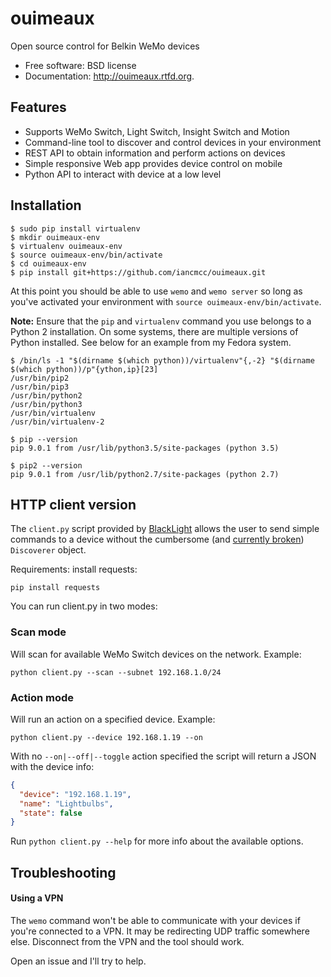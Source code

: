# ouimeaux

Open source control for Belkin WeMo devices

* Free software: BSD license
* Documentation: http://ouimeaux.rtfd.org.

## Features

* Supports WeMo Switch, Light Switch, Insight Switch and Motion
* Command-line tool to discover and control devices in your environment
* REST API to obtain information and perform actions on devices
* Simple responsive Web app provides device control on mobile
* Python API to interact with device at a low level

## Installation

```
$ sudo pip install virtualenv
$ mkdir ouimeaux-env
$ virtualenv ouimeaux-env
$ source ouimeaux-env/bin/activate
$ cd ouimeaux-env
$ pip install git+https://github.com/iancmcc/ouimeaux.git
```

At this point you should be able to use `wemo` and `wemo server` so long as
you've activated your environment with `source ouimeaux-env/bin/activate`.

**Note:** Ensure that the `pip` and `virtualenv` command you use belongs to a
Python 2 installation. On some systems, there are multiple versions of Python
installed. See below for an example from my Fedora system.

```
$ /bin/ls -1 "$(dirname $(which python))/virtualenv"{,-2} "$(dirname $(which python))/p"{ython,ip}[23]
/usr/bin/pip2
/usr/bin/pip3
/usr/bin/python2
/usr/bin/python3
/usr/bin/virtualenv
/usr/bin/virtualenv-2

$ pip --version
pip 9.0.1 from /usr/lib/python3.5/site-packages (python 3.5)

$ pip2 --version
pip 9.0.1 from /usr/lib/python2.7/site-packages (python 2.7)
```

## HTTP client version

The `client.py` script provided by [BlackLight](https://github.com/BlackLight)
allows the user to send simple commands to a device without the cumbersome
(and [currently broken](https://github.com/iancmcc/ouimeaux/issues/193)) `Discoverer`
object.

Requirements: install requests:

```
pip install requests
```

You can run client.py in two modes:

### Scan mode

Will scan for available WeMo Switch devices on the network. Example:

```
python client.py --scan --subnet 192.168.1.0/24
```

### Action mode

Will run an action on a specified device. Example:

```
python client.py --device 192.168.1.19 --on
```

With no `--on|--off|--toggle` action specified the script will return a JSON
with the device info:

```json
{
  "device": "192.168.1.19",
  "name": "Lightbulbs",
  "state": false
}
```

Run `python client.py --help` for more info about the available options.

## Troubleshooting

#### Using a VPN 
The `wemo` command won't be able to communicate with your devices if you're connected to a VPN. It may be redirecting UDP traffic somewhere else. Disconnect from the VPN and the tool should work.

Open an issue and I'll try to help.
